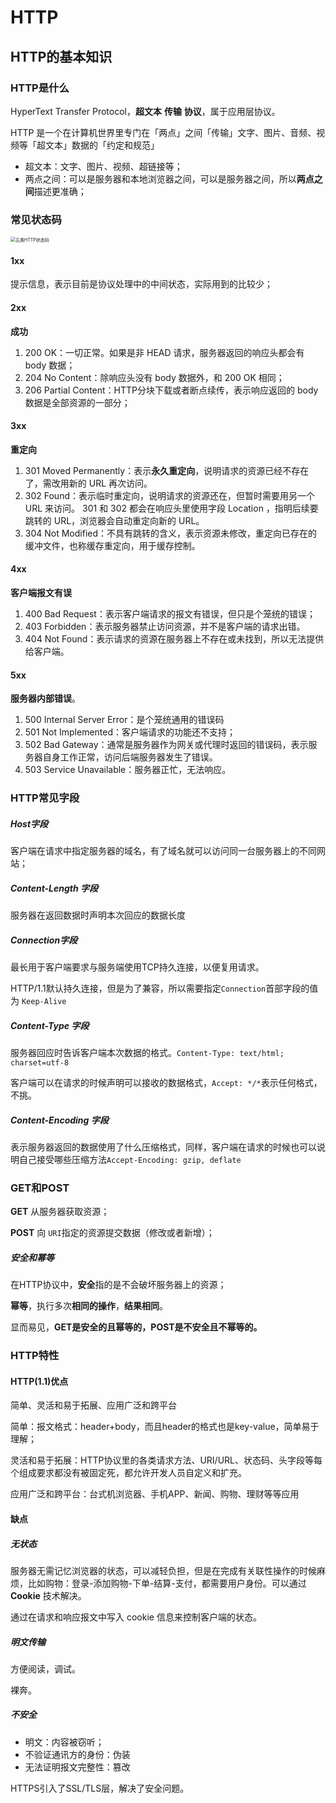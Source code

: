 # HTTP

## HTTP的基本知识

### HTTP是什么

HyperText Transfer Protocol，**超文本** **传输** **协议**，属于应用层协议。

HTTP 是⼀个在计算机世界⾥专门在「两点」之间「传输」⽂字、图片、⾳频、视频等「超文本」数据的「约定和规范」

- 超文本：文字、图片、视频、超链接等；
- 两点之间：可以是服务器和本地浏览器之间，可以是服务器之间，所以**两点之间**描述更准确；

### 常见状态码

<img src="http://image.961110.xyz/images/2021/07/08/HTTP.png" alt="五类HTTP状态码" style="zoom:50%;" />

#### 1xx

提示信息，表示目前是协议处理中的中间状态，实际用到的比较少；

#### 2xx

**成功**

1. 200 OK：一切正常。如果是⾮ HEAD 请求，服务器返回的响应头都会有 body 数据；
2. 204 No Content：除响应头没有 body 数据外，和 200 OK 相同；
3. 206 Partial Content：HTTP分块下载或者断点续传，表示响应返回的 body 数据是全部资源的一部分；

#### 3xx

**重定向**

1. 301 Moved Permanently：表示**永久重定向**，说明请求的资源已经不存在了，需改⽤新的 URL 再次访问。
2. 302 Found：表示临时重定向，说明请求的资源还在，但暂时需要⽤另⼀个 URL 来访问。 301 和 302 都会在响应头⾥使⽤字段 Location ，指明后续要跳转的 URL，浏览器会⾃动重定向新的 URL。
3. 304 Not Modified：不具有跳转的含义，表示资源未修改，重定向已存在的缓冲⽂件，也称缓存重定向，⽤于缓存控制。

#### 4xx

**客户端报文有误**

1. 400 Bad Request：表示客户端请求的报⽂有错误，但只是个笼统的错误；
2. 403 Forbidden：表示服务器禁⽌访问资源，并不是客户端的请求出错。
3. 404 Not Found：表示请求的资源在服务器上不存在或未找到，所以⽆法提供给客户端。

#### 5xx

**服务器内部错误**。

1. 500 Internal Server Error：是个笼统通⽤的错误码
2. 501 Not Implemented：客户端请求的功能还不支持；
3. 502 Bad Gateway：通常是服务器作为网关或代理时返回的错误码，表示服务器⾃身⼯作正常，访问后端服务器发⽣了错误。
4. 503 Service Unavailable：服务器正忙，无法响应。

### HTTP常见字段

##### Host字段

客户端在请求中指定服务器的域名，有了域名就可以访问同一台服务器上的不同网站；

##### Content-Length 字段

服务器在返回数据时声明本次回应的数据长度

##### Connection字段

最长用于客户端要求与服务端使用TCP持久连接，以便复用请求。

HTTP/1.1默认持久连接，但是为了兼容，所以需要指定`Connection`⾸部字段的值为 `Keep-Alive` 

##### Content-Type 字段

服务器回应时告诉客户端本次数据的格式。`Content-Type: text/html; charset=utf-8`

客户端可以在请求的时候声明可以接收的数据格式，`Accept: */*`表示任何格式，不挑。

##### Content-Encoding 字段

表示服务器返回的数据使用了什么压缩格式，同样，客户端在请求的时候也可以说明自己接受哪些压缩方法`Accept-Encoding: gzip, deflate`

### GET和POST

**GET** 从服务器获取资源；

**POST** 向 `URI`指定的资源提交数据（修改或者新增）；

##### 安全和幂等

在HTTP协议中，**安全**指的是不会破坏服务器上的资源；

**幂等**，执行多次**相同的操作**，**结果相同**。

显而易见，**GET是安全的且幂等的，POST是不安全且不幂等的。**

### HTTP特性

#### HTTP(1.1)优点

简单、灵活和易于拓展、应用广泛和跨平台

简单：报文格式：header+body，而且header的格式也是key-value，简单易于理解；

灵活和易于拓展：HTTP协议⾥的各类请求⽅法、URI/URL、状态码、头字段等每个组成要求都没有被固定死，都允许开发⼈员⾃定义和扩充。

应用广泛和跨平台：台式机浏览器、手机APP、新闻、购物、理财等等应用

#### 缺点

##### 无状态

服务器无需记忆浏览器的状态，可以减轻负担，但是在完成有关联性操作的时候麻烦，比如购物：登录-添加购物-下单-结算-支付，都需要用户身份。可以通过 **Cookie** 技术解决。

通过在请求和响应报文中写入 cookie 信息来控制客户端的状态。

##### 明文传输

方便阅读，调试。

裸奔。

##### 不安全

- 明文：内容被窃听；
- 不验证通讯方的身份：伪装
- 无法证明报文完整性：篡改

HTTPS引入了SSL/TLS层，解决了安全问题。
